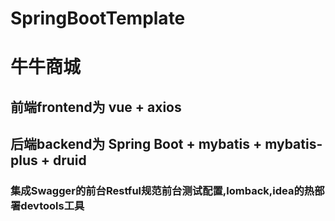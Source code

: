 # SpringBootTemplate


# 牛牛商城

## 前端frontend为 vue + axios
## 后端backend为 Spring Boot + mybatis + mybatis-plus + druid
###  集成Swagger的前台Restful规范前台测试配置,lomback,idea的热部署devtools工具
